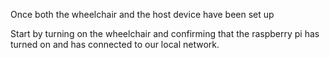 Once both the wheelchair and the host device have been set up

Start by turning on the wheelchair and confirming that the raspberry pi has turned on and has connected to our local network. 

